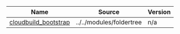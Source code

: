 | Name | Source | Version |
|------|--------|---------|
| <a name="folders"></a> [cloudbuild\_bootstrap](#module\_cloudbuild\_bootstrap) | ../../modules/foldertree | n/a |
